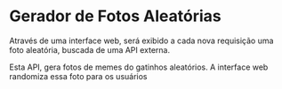 # Gerador de Fotos Aleatórias
Através de uma interface web, será exibido a cada nova requisição uma foto aleatória, buscada de uma API externa.

Esta API, gera fotos de memes do gatinhos aleatórios. A interface web randomiza essa foto para os usuários

